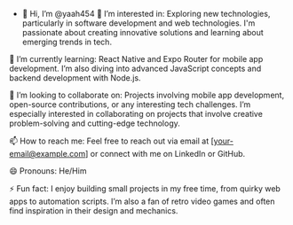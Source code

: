 - 👋 Hi, I’m @yaah454
👀 I’m interested in:
Exploring new technologies, particularly in software development and web technologies. I'm passionate about creating innovative solutions and learning about emerging trends in tech.

🌱 I’m currently learning:
React Native and Expo Router for mobile app development. I’m also diving into advanced JavaScript concepts and backend development with Node.js.

💞️ I’m looking to collaborate on:
Projects involving mobile app development, open-source contributions, or any interesting tech challenges. I’m especially interested in collaborating on projects that involve creative problem-solving and cutting-edge technology.

📫 How to reach me:
Feel free to reach out via email at [your-email@example.com] or connect with me on LinkedIn or GitHub.

😄 Pronouns:
He/Him

⚡ Fun fact:
I enjoy building small projects in my free time, from quirky web apps to automation scripts. I’m also a fan of retro video games and often find inspiration in their design and mechanics.



<!---
yaah454/yaah454 is a ✨ special ✨ repository because its `README.md` (this file) appears on your GitHub profile.
You can click the Preview link to take a look at your changes.
--->

